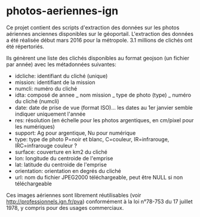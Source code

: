 # photos-aeriennes-ign

Ce projet contient des scripts d'extraction des données sur les photos aériennes anciennes disponibles sur le géoportail.
L'extraction des données a été réalisée début mars 2016 pour la métropole. 3.1 millions de clichés ont été répertoriés.

Ils génèrent une liste des clichés disponibles au format geojson (un fichier par année) avec les métadonnées suivantes:
- idcliche: identifiant du cliché (unique)
- mission: identifiant de la mission
- numcli: numéro du cliché
- idta: composé de annee _ nom mission _ type de photo (type) _ numéro du cliché (numcli) 
- date: date de prise de vue (format ISO)... les dates au 1er janvier semble indiquer uniquement l'année
- res: résolution (en échelle pour les photos argentiques, en cm/pixel pour les numériques)
- support: Ag pour argentique, Nu pour numérique
- type: type de photo P=noir et blanc, C=couleur, IR=infrarouge, IRC=infrarouge couleur ?
- surface: couverture en km2 du cliché
- lon: longitude du centroide de l'emprise
- lat: latitude du centroide de l'emprise
- orientation: orientation en degrés du cliché
- url: nom du fichier JPEG2000 téléchargeable, peut être NULL si non téléchargeable

Ces images aériennes sont librement réutilisables (voir http://professionnels.ign.fr/pva) conformément à la loi n°78-753 du 17 juillet 1978, y compris pour des usages commerciaux.
